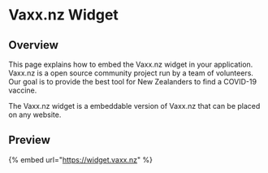 # Vaxx.nz Widget

## Overview

This page explains how to embed the Vaxx.nz widget in your application. Vaxx.nz is a open source community project run by a team of volunteers. Our goal is to provide the best tool for New Zealanders to find a COVID-19 vaccine. 

The Vaxx.nz widget is a embeddable version of Vaxx.nz that can be placed on any website.  

## Preview

{% embed url="https://widget.vaxx.nz" %}

